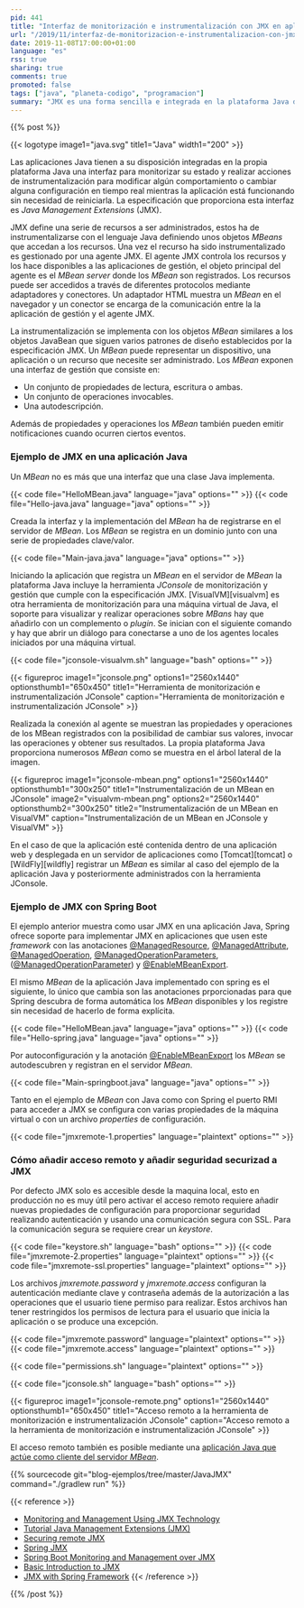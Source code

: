 ```yaml
---
pid: 441
title: "Interfaz de monitorización e instrumentalización con JMX en aplicaciones Java"
url: "/2019/11/interfaz-de-monitorizacion-e-instrumentalizacion-con-jmx-en-aplicaciones-java/"
date: 2019-11-08T17:00:00+01:00
language: "es"
rss: true
sharing: true
comments: true
promoted: false
tags: ["java", "planeta-codigo", "programacion"]
summary: "JMX es una forma sencilla e integrada en la plataforma Java de monitorizar e instrumentalizar ciertas operaciones de funcionamiento interno de la aplicación que no tenga que ver con el ámbito de negocio que resuelve sino en el aspecto técnico. Unos casos de uso son activar una característica de la aplicación mientras la aplicación está funcionando o limpiar una cache de modo que los datos que almacena se actualicen de nuevo de la fuente origen en tiempo real y sin necesidad de reniciarla, cualquier otro realizable con código Java es posible."
---
```


{{% post %}}

{{< logotype image1="java.svg" title1="Java" width1="200" >}}

Las aplicaciones Java tienen a su disposición integradas en la propia plataforma Java una interfaz para monitorizar su estado y realizar acciones de instrumentalización para modificar algún comportamiento o cambiar alguna configuración en tiempo real mientras la aplicación está funcionando sin necesidad de reiniciarla. La especificación que proporciona esta interfaz es _Java Management Extensions_ (JMX).

JMX define una serie de recursos a ser administrados, estos ha de instrumentalizarse con el lenguaje Java definiendo unos objetos _MBeans_ que accedan a los recursos. Una vez el recurso ha sido instrumentalizado es gestionado por una agente JMX. El agente JMX controla los recursos y los hace disponibles a las aplicaciones de gestión, el objeto principal del agente es el _MBean server_ donde los _MBean_ son registrados. Los recursos puede ser accedidos a través de diferentes protocolos mediante adaptadores y conectores. Un adaptador HTML muestra un _MBean_ en el navegador y un conector se encarga de la comunicación entre la la aplicación de gestión y el agente JMX.

La instrumentalización se implementa con los objetos _MBean_ similares a los objetos JavaBean que siguen varios patrones de diseño establecidos por la especificación JMX. Un _MBean_ puede representar un dispositivo, una aplicación o un recurso que necesite ser administrado. Los _MBean_ exponen una interfaz de gestión que consiste en:

* Un conjunto de propiedades de lectura, escritura o ambas.
* Un conjunto de operaciones invocables.
* Una autodescripción.

Además de propiedades y operaciones los _MBean_ también pueden emitir notificaciones cuando ocurren ciertos eventos.

### Ejemplo de JMX en una aplicación Java

Un _MBean_ no es más que una interfaz que una clase Java implementa.

{{< code file="HelloMBean.java" language="java" options="" >}}
{{< code file="Hello-java.java" language="java" options="" >}}

Creada la interfaz y la implementación del _MBean_ ha de registrarse en el servidor de _MBean_. Los _MBean_ se registra en un dominio junto con una serie de propiedades clave/valor.

{{< code file="Main-java.java" language="java" options="" >}}

Iniciando la aplicación que registra un _MBean_ en el servidor de _MBean_ la plataforma Java incluye la herramienta _JConsole_ de monitorización y gestión que cumple con la especificación JMX. [VisualVM][visualvm] es otra herramienta de monitorización para una máquina virtual de Java, el soporte para visualizar y realizar operaciones sobre _MBans_ hay que añadirlo con un complemento o _plugin_. Se inician con el siguiente comando y hay que abrir un diálogo para conectarse a uno de los agentes locales iniciados por una máquina virtual.

{{< code file="jconsole-visualvm.sh" language="bash" options="" >}}

{{< figureproc
    image1="jconsole.png" options1="2560x1440" optionsthumb1="650x450" title1="Herramienta de monitorización e instrumentalización JConsole"
    caption="Herramienta de monitorización e instrumentalización JConsole" >}}

Realizada la conexión al agente se muestran las propiedades y operaciones de los MBean registrados con la posibilidad de cambiar sus valores, invocar las operaciones y obtener sus resultados. La propia plataforma Java proporciona numerosos _MBean_ como se muestra en el árbol lateral de la imagen.

{{< figureproc
    image1="jconsole-mbean.png" options1="2560x1440" optionsthumb1="300x250" title1="Instrumentalización de un MBean en JConsole"
    image2="visualvm-mbean.png" options2="2560x1440" optionsthumb2="300x250" title2="Instrumentalización de un MBean en VisualVM"
    caption="Instrumentalización de un MBean en JConsole y VisualVM" >}}

En el caso de que la aplicación esté contenida dentro de una aplicación web y desplegada en un servidor de aplicaciones como [Tomcat][tomcat] o [WildFly][wildfly] registrar un _MBean_ es similar al caso del ejemplo de la aplicación Java y posteriormente administrados con la herramienta JConsole.

### Ejemplo de JMX con Spring Boot

El ejemplo anterior muestra como usar JMX en una aplicación Java, Spring ofrece soporte para implementar JMX en aplicaciones que usen este _framework_ con las anotaciones [@ManagedResource](https://docs.spring.io/spring-framework/docs/current/javadoc-api/org/springframework/jmx/export/annotation/ManagedResource.html), [@ManagedAttribute](https://docs.spring.io/spring-framework/docs/current/javadoc-api/org/springframework/jmx/export/metadata/ManagedAttribute.html), [@ManagedOperation](https://docs.spring.io/spring-framework/docs/current/javadoc-api/org/springframework/jmx/export/annotation/ManagedOperation.html), [@ManagedOperationParameters](https://docs.spring.io/spring-framework/docs/current/javadoc-api/org/springframework/jmx/export/annotation/ManagedOperationParameters.html), ([@ManagedOperationParameter](https://docs.spring.io/spring-framework/docs/current/javadoc-api/org/springframework/jmx/export/annotation/ManagedOperationParameter.html)) y [@EnableMBeanExport](https://docs.spring.io/spring-framework/docs/current/javadoc-api/org/springframework/context/annotation/EnableMBeanExport.html).

El mismo _MBean_ de la aplicación Java implementado con spring es el siguiente, lo único que cambia son las anotaciones prporcionadas para que Spring descubra de forma automática los _MBean_ disponibles y los registre sin necesidad de hacerlo de forma explícita.

{{< code file="HelloMBean.java" language="java" options="" >}}
{{< code file="Hello-spring.java" language="java" options="" >}}

Por autoconfiguración y la anotación [@EnableMBeanExport](https://docs.spring.io/spring-framework/docs/current/javadoc-api/org/springframework/context/annotation/EnableMBeanExport.html) los _MBean_ se autodescubren y registran en el servidor _MBean_.

{{< code file="Main-springboot.java" language="java" options="" >}}

Tanto en el ejemplo de _MBean_ con Java como con Spring el puerto RMI para acceder a JMX se configura con varias propiedades de la máquina virtual o con un archivo _properties_ de configuración.

{{< code file="jmxremote-1.properties" language="plaintext" options="" >}}

### Cómo añadir acceso remoto y añadir seguridad securizad a JMX

Por defecto JMX solo es accesible desde la maquina local, esto en producción no es muy útil pero activar el acceso remoto requiere añadir nuevas propiedades de configuración para proporcionar seguridad realizando autenticación y usando una comunicación segura con SSL. Para la comunicación segura se requiere crear un _keystore_.

{{< code file="keystore.sh" language="bash" options="" >}}
{{< code file="jmxremote-2.properties" language="plaintext" options="" >}}
{{< code file="jmxremote-ssl.properties" language="plaintext" options="" >}}

Los archivos _jmxremote.password_ y _jmxremote.access_ configuran la autenticación mediante clave y contraseña además de la autorización a las operaciones que el usuario tiene permiso para realizar. Estos archivos han tener restringidos los permisos de lectura para el usuario que inicia la aplicación o se produce una excepción.

{{< code file="jmxremote.password" language="plaintext" options="" >}}
{{< code file="jmxremote.access" language="plaintext" options="" >}}

{{< code file="permissions.sh" language="plaintext" options="" >}}

{{< code file="jconsole.sh" language="bash" options="" >}}

{{< figureproc
    image1="jconsole-remote.png" options1="2560x1440" optionsthumb1="650x450" title1="Acceso remoto a la herramienta de monitorización e instrumentalización JConsole"
    caption="Acceso remoto a la herramienta de monitorización e instrumentalización JConsole" >}}

El acceso remoto también es posible mediante una [aplicación Java que actúe como cliente del servidor _MBean_](https://docs.oracle.com/javase/tutorial/jmx/remote/custom.html).

{{% sourcecode git="blog-ejemplos/tree/master/JavaJMX" command="./gradlew run" %}}

{{< reference >}}
* [Monitoring and Management Using JMX Technology](https://docs.oracle.com/javase/7/docs/technotes/guides/management/agent.html)
* [Tutorial Java Management Extensions (JMX)](https://docs.oracle.com/javase/tutorial/jmx/index.html)
* [Securing remote JMX](https://gquintana.github.io/2016/09/01/Securing-remote-JMX.html)
* [Spring JMX](https://docs.spring.io/spring/docs/5.2.0.RELEASE/spring-framework-reference/integration.html#jmx)
* [Spring Boot Monitoring and Management over JMX](https://docs.spring.io/spring-boot/docs/2.2.0.RELEASE/reference/html/spring-boot-features.html#boot-features-jmx)
* [Basic Introduction to JMX](https://www.baeldung.com/java-management-extensions)
* [JMX with Spring Framework](http://actimem.com/java/jmx-spring/)
{{< /reference >}}

{{% /post %}}
